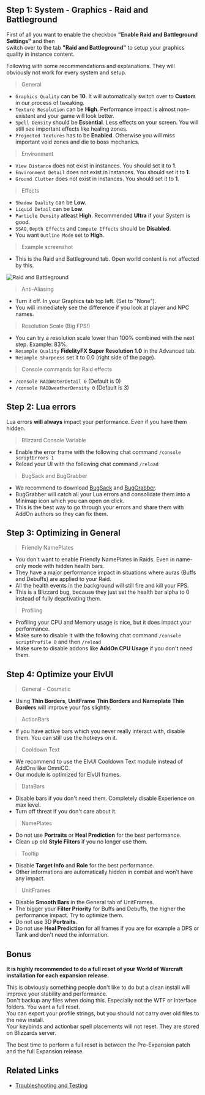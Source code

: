## Step 1: System - Graphics - Raid and Battleground

First of all you want to enable the checkbox **"Enable Raid and Battleground Settings"** and then  
switch over to the tab **"Raid and Battleground"** to setup your graphics quality in instance content.  

Following with some recommendations and explanations. They will obviously not work for every system and setup.  

> General

* `Graphics Quality` can be **10**. It will automatically switch over to **Custom** in our process of tweaking.  
* `Texture Resolution` can be **High**. Performance impact is almost non-existent and your game will look better.  
* `Spell Density` should be **Essential**. Less effects on your screen. You will still see important effects like healing zones.  
* `Projected Textures` has to be **Enabled**. Otherwise you will miss important void zones and die to boss mechanics.  

> Environment

* `View Distance` does not exist in instances. You should set it to **1**.  
* `Environment Detail` does not exist in instances. You should set it to **1**.  
* `Ground Clutter` does not exist in instances. You should set it to **1**.  

> Effects

* `Shadow Quality` can be **Low**.  
* `Liquid Detail` can be **Low**.  
* `Particle Density` atleast **High**. Recommended **Ultra** if your System is good.  
* `SSAO`, `Depth Effects` and `Compute Effects` should be **Disabled**.  
* You want `Outline Mode` set to **High**.  

> Example screenshot

* This is the Raid and Battleground tab. Open world content is not affected by this.  

![Raid and Battleground](https://i.imgur.com/jYmPVEe.png "System -> Graphics -> Raid and Battleground")

> Anti-Aliasing

* Turn it off. In your Graphics tab top left. (Set to "None").  
* You will immediately see the difference if you look at player and NPC names.  

> Resolution Scale (Big FPS!)

* You can try a resolution scale lower than 100% combined with the next step. Example: 83%.  
* `Resample Quality` **FidelityFX Super Resolution 1.0** in the Advanced tab.  
* `Resample Sharpness` set it to 0.0 (right side of the page).  

> Console commands for Raid effects

* `/console RAIDWaterDetail 0` (Default is 0)  
* `/console RAIDweatherDensity 0` (Default is 3)  

## Step 2: Lua errors

Lua errors **will always** impact your performance. Even if you have them hidden.  

> Blizzard Console Variable

* Enable the error frame with the following chat command `/console scriptErrors 1`  
* Reload your UI with the following chat command `/reload`  

> BugSack and BugGrabber

* We recommend to download [BugSack](https://www.curseforge.com/wow/addons/bugsack) and [BugGrabber](https://www.curseforge.com/wow/addons/bug-grabber).  
* BugGrabber will catch all your Lua errors and consolidate them into a Minimap icon which you can open on click.  
* This is the best way to go through your errors and share them with AddOn authors so they can fix them.  

## Step 3: Optimizing in General

> Friendly NamePlates

* You don't want to enable Friendly NamePlates in Raids. Even in name-only mode with hidden health bars.  
* They have a major performance impact in situations where auras (Buffs and Debuffs) are applied to your Raid.  
* All the health events in the background will still fire and kill your FPS.  
* This is a Blizzard bug, because they just set the health bar alpha to 0 instead of fully deactivating them.  

> Profiling

* Profiling your CPU and Memory usage is nice, but it does impact your performance.  
* Make sure to disable it with the following chat command `/console scriptProfile 0` and then `/reload`  
* Make sure to disable addons like **AddOn CPU Usage** if you don't need them.  

## Step 4: Optimize your ElvUI

> General - Cosmetic

* Using **Thin Borders**, **UnitFrame Thin Borders** and **Nameplate Thin Borders** will improve your fps slightly.  

> ActionBars

* If you have active bars which you never really interact with, disable them. You can still use the hotkeys on it.  

> Cooldown Text

* We recommend to use the ElvUI Cooldown Text module instead of AddOns like OmniCC.
* Our module is optimized for ElvUI frames.  

> DataBars

* Disable bars if you don't need them. Completely disable Experience on max level.  
* Turn off threat if you don't care about it.  

> NamePlates

* Do not use **Portraits** or **Heal Prediction** for the best performance.  
* Clean up old **Style Filters** if you no longer use them.  

> Tooltip

* Disable **Target Info** and **Role** for the best performance.  
* Other informations are automatically hidden in combat and won't have any impact.  

> UnitFrames

* Disable **Smooth Bars** in the General tab of UnitFrames.  
* The bigger your **Filter Priority** for Buffs and Debuffs, the higher the performance impact. Try to optimize them.  
* Do not use 3D **Portraits**.  
* Do not use **Heal Prediction** for all frames if you are for example a DPS or Tank and don't need the information.  

## Bonus

**It is highly recommended to do a full reset of your World of Warcraft installation for each expansion release.**  

This is obviously something people don't like to do but a clean install will improve your stability and performance.  
Don't backup any files when doing this. Especially not the WTF or Interface folders. You want a full reset.  
You can export your profile strings, but you should not carry over old files to the new install.  
Your keybinds and actionbar spell placements will not reset. They are stored on Blizzards server.  

The best time to perform a full reset is between the Pre-Expansion patch and the full Expansion release.  

## Related Links

* [Troubleshooting and Testing](https://github.com/tukui-org/ElvUI/wiki/performance-troubleshooting)
